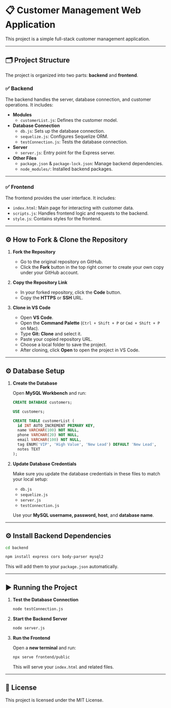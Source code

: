 # 📋 Customer Management Web Application

This project is a simple full-stack customer management application.

---

## 🗂️ Project Structure

The project is organized into two parts: **backend** and **frontend**.

### ✅ Backend

The backend handles the server, database connection, and customer operations. It includes:

- **Modules**
  - `customerList.js`: Defines the customer model.
- **Database Connection**
  - `db.js`: Sets up the database connection.
  - `sequelize.js`: Configures Sequelize ORM.
  - `testConnection.js`: Tests the database connection.
- **Server**
  - `server.js`: Entry point for the Express server.
- **Other Files**
  - `package.json` & `package-lock.json`: Manage backend dependencies.
  - `node_modules/`: Installed backend packages.

---

### ✅ Frontend

The frontend provides the user interface. It includes:

- `index.html`: Main page for interacting with customer data.
- `scripts.js`: Handles frontend logic and requests to the backend.
- `style.js`: Contains styles for the frontend.

---

## ⚙️ How to Fork & Clone the Repository

1. **Fork the Repository**

   - Go to the original repository on GitHub.
   - Click the **Fork** button in the top right corner to create your own copy under your GitHub account.

2. **Copy the Repository Link**

   - In your forked repository, click the **Code** button.
   - Copy the **HTTPS** or **SSH** URL.

3. **Clone in VS Code**

   - Open **VS Code**.
   - Open the **Command Palette** (`Ctrl + Shift + P` or `Cmd + Shift + P` on Mac).
   - Type **Git: Clone** and select it.
   - Paste your copied repository URL.
   - Choose a local folder to save the project.
   - After cloning, click **Open** to open the project in VS Code.

---

## ⚙️ Database Setup

1. **Create the Database**

   Open **MySQL Workbench** and run:

   ```sql
   CREATE DATABASE customers;

   USE customers;

   CREATE TABLE customerList (
     id INT AUTO_INCREMENT PRIMARY KEY,
     name VARCHAR(100) NOT NULL,
     phone VARCHAR(20) NOT NULL,
     email VARCHAR(100) NOT NULL,
     tag ENUM('VIP', 'High Value', 'New Lead') DEFAULT 'New Lead',
     notes TEXT
   );


2. **Update Database Credentials**

   Make sure you update the database credentials in these files to match your local setup:

   * `db.js`
   * `sequelize.js`
   * `server.js`
   * `testConnection.js`

   Use your **MySQL username, password, host**, and **database name**.

---

## ⚙️ Install Backend Dependencies

```bash
cd backend

npm install express cors body-parser mysql2
```

This will add them to your `package.json` automatically.

---

## ▶️ Running the Project

1. **Test the Database Connection**

   ```bash
   node testConnection.js
   ```

2. **Start the Backend Server**

   ```bash
   node server.js
   ```

3. **Run the Frontend**

   Open a **new terminal** and run:

   ```bash
   npx serve frontend/public
   ```

   This will serve your `index.html` and related files.

---

## 📜 License

This project is licensed under the MIT License.

